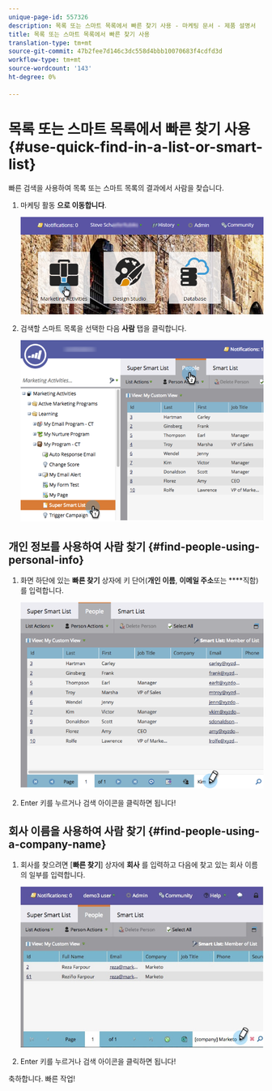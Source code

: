 ```yaml
---
unique-page-id: 557326
description: 목록 또는 스마트 목록에서 빠른 찾기 사용 - 마케팅 문서 - 제품 설명서
title: 목록 또는 스마트 목록에서 빠른 찾기 사용
translation-type: tm+mt
source-git-commit: 47b2fee7d146c3dc558d4bbb10070683f4cdfd3d
workflow-type: tm+mt
source-wordcount: '143'
ht-degree: 0%

---
```



# 목록 또는 스마트 목록에서 빠른 찾기 사용 {#use-quick-find-in-a-list-or-smart-list}

빠른 검색을 사용하여 목록 또는 스마트 목록의 결과에서 사람을 찾습니다.

1. 마케팅 활동 **으로 이동합니다**.

   ![](assets/login-marketing-activities.png)

1. 검색할 스마트 목록을 선택한 다음 **사람** 탭을 클릭합니다.

   ![](assets/smartlistpeople.png)

## 개인 정보를 사용하여 사람 찾기 {#find-people-using-personal-info}

1. 화면 하단에 있는 **빠른 찾기** 상자에 키 단어(**개인 이름**, **이메일 주소**&#x200B;또는 ****&#x200B;직함)를 입력합니다.

   ![](assets/searchpeople.png)

1. Enter 키를 누르거나 검색 아이콘을 클릭하면 됩니다!

## 회사 이름을 사용하여 사람 찾기 {#find-people-using-a-company-name}

1. 회사를 찾으려면 [**빠른 찾기**] 상자에 **회사** 를 입력하고 다음에 찾고 있는 회사 이름의 일부를 입력합니다.

   ![](assets/supersmartlistsearch.jpg)

1. Enter 키를 누르거나 검색 아이콘을 클릭하면 됩니다!

축하합니다. 빠른 작업!
